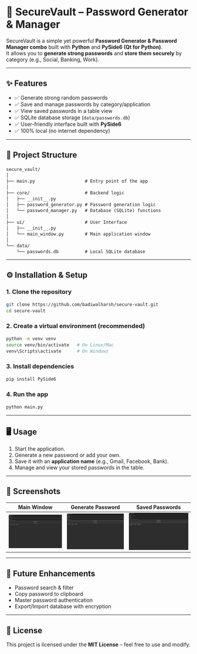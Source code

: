 # 🔐 SecureVault – Password Generator & Manager

SecureVault is a simple yet powerful **Password Generator & Password Manager combo** built with **Python** and **PySide6 (Qt for Python)**.  
It allows you to **generate strong passwords** and **store them securely** by category (e.g., Social, Banking, Work).

---

## ✨ Features

- ✅ Generate strong random passwords   
- ✅ Save and manage passwords by category/application  
- ✅ View saved passwords in a table view  
- ✅ SQLite database storage (`data/passwords.db`)  
- ✅ User-friendly interface built with **PySide6**  
- ✅ 100% local (no internet dependency)  

---

## 📂 Project Structure

```
secure_vault/
│
├── main.py                   # Entry point of the app
│
├── core/                     # Backend logic
│   ├── __init__.py
│   ├── password_generator.py # Password generation logic
│   └── password_manager.py   # Database (SQLite) functions
│
├── ui/                       # User Interface
│   ├── __init__.py
│   └── main_window.py        # Main application window
│
└── data/
    └── passwords.db          # Local SQLite database
```

---

## ⚙️ Installation & Setup

### 1. Clone the repository
```bash
git clone https://github.com/badiwalharsh/secure-vault.git
cd secure-vault
```

### 2. Create a virtual environment (recommended)
```bash
python -m venv venv
source venv/bin/activate   # On Linux/Mac
venv\Scripts\activate      # On Windows
```

### 3. Install dependencies
```bash
pip install PySide6
```

### 4. Run the app
```bash
python main.py
```

---

## 🖥️ Usage

1. Start the application.  
2. Generate a new password or add your own.  
3. Save it with an **application name** (e.g., Gmail, Facebook, Bank).  
4. Manage and view your stored passwords in the table.  

---

## 📸 Screenshots

| Main Window | Generate Password | Saved Passwords |
|-------------|-------------------|-----------------|
| ![Main](secure_vault/screenshots/main_window.png) | ![Generate](secure_vault/screenshots/generate.png) | ![Saved](secure_vault/screenshots/saved.png) |

---

## 🚀 Future Enhancements

- Password search & filter  
- Copy password to clipboard  
- Master password authentication  
- Export/Import database with encryption  

---

## 📜 License

This project is licensed under the **MIT License** – feel free to use and modify.  

